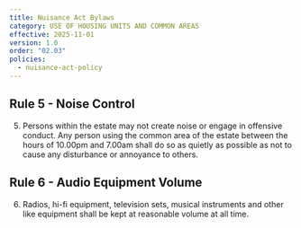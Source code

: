 ```yaml
---
title: Nuisance Act Bylaws
category: USE OF HOUSING UNITS AND COMMON AREAS
effective: 2025-11-01
version: 1.0
order: "02.03"
policies:
  - nuisance-act-policy
---
```


## Rule 5 - Noise Control

5) Persons within the estate may not create noise or engage in offensive conduct. Any person using the common area of the estate between the hours of 10.00pm and 7.00am shall do so as quietly as possible as not to cause any disturbance or annoyance to others.

## Rule 6 - Audio Equipment Volume

6) Radios, hi-fi equipment, television sets, musical instruments and other like equipment shall be kept at reasonable volume at all time.

